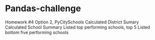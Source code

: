 # Pandas-challenge
Homework #4 Option 2, PyCitySchools
Calculated District Sumary
Calculated School Summary
Listed top performing schools, top 5
Listed bottom five performing schools
